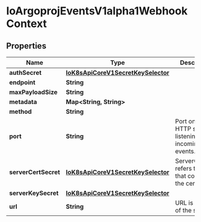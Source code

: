 
# IoArgoprojEventsV1alpha1WebhookContext

## Properties
Name | Type | Description | Notes
------------ | ------------- | ------------- | -------------
**authSecret** | [**IoK8sApiCoreV1SecretKeySelector**](IoK8sApiCoreV1SecretKeySelector.md) |  |  [optional]
**endpoint** | **String** |  |  [optional]
**maxPayloadSize** | **String** |  |  [optional]
**metadata** | **Map&lt;String, String&gt;** |  |  [optional]
**method** | **String** |  |  [optional]
**port** | **String** | Port on which HTTP server is listening for incoming events. |  [optional]
**serverCertSecret** | [**IoK8sApiCoreV1SecretKeySelector**](IoK8sApiCoreV1SecretKeySelector.md) | ServerCertPath refers the file that contains the cert. |  [optional]
**serverKeySecret** | [**IoK8sApiCoreV1SecretKeySelector**](IoK8sApiCoreV1SecretKeySelector.md) |  |  [optional]
**url** | **String** | URL is the url of the server. |  [optional]



